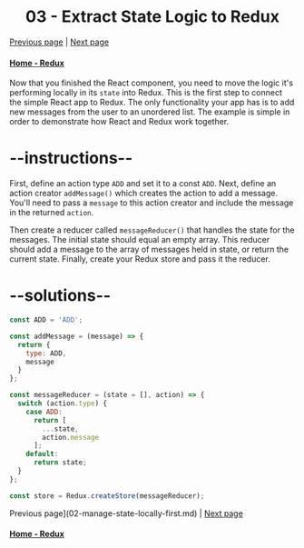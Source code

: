 # <center>03 - Extract State Logic to Redux</center>

[Previous page](02-manage-state-locally-first.md) | [Next page](04-use-provider-to-connect-redux-to-react.md)

#### [Home - Redux](./README.md)



Now that you finished the React component, you need to move the logic it's performing locally in its `state` into Redux. This is the first step to connect the simple React app to Redux. The only functionality your app has is to add new messages from the user to an unordered list. The example is simple in order to demonstrate how React and Redux work together.

# --instructions--

First, define an action type `ADD` and set it to a const `ADD`. Next, define an action creator `addMessage()` which creates the action to add a message. You'll need to pass a `message` to this action creator and include the message in the returned `action`.

Then create a reducer called `messageReducer()` that handles the state for the messages. The initial state should equal an empty array. This reducer should add a message to the array of messages held in state, or return the current state. Finally, create your Redux store and pass it the reducer.

# --solutions--

```jsx
const ADD = 'ADD';

const addMessage = (message) => {
  return {
    type: ADD,
    message
  }
};

const messageReducer = (state = [], action) => {
  switch (action.type) {
    case ADD:
      return [
        ...state,
        action.message
      ];
    default:
      return state;
  }
};

const store = Redux.createStore(messageReducer);
```



Previous page](02-manage-state-locally-first.md) | [Next page](04-use-provider-to-connect-redux-to-react.md)

#### [Home - Redux](./README.md)